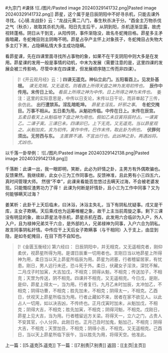 #九宗门 #课体 
![[./图片/Pasted image 20240329141732.png|Pasted image 20240329141732.png]]
昴星，这个属于是日辰阴阳中不好寻杀机，只能去课外寻找。《心镜.龙战卦》云：“龙战元黄二八门，春生秋杀决于分。"酉金主万物杀伐之气（秋杀），故取其杀机为用。阳日先支后干，从阴到阳，杀机逐渐显露，故虎视转蓬格。阴日从干到支，从阳传阴，事件渐隐没，故名冬蛇掩目格。昴星多主矛盾暗藏，冬蛇掩目则主阴晦不明。昴星占孕产主怀上对象孩子，冬蛇掩目占失物大多主灯下黑，占隐瞒私情大多主成功隐瞒。

看昴星课，先在四课里面寻找所占事物的象，如果不在干支阴阳中则大多是在发用。昴星课的发用一般是事情的动机，中末为发展（需要注意的是，这里四课的发展会被三传影响，尽管中末在四课里，但发展顺序随三传而非四课）。

> [!《开云观月经》云：]
> **四课无遥克。神仙立此门。五阳看酉上。见发卦基根。** 
> _课无克贼。又无遥克。则看酉上所得天盘之神为发用初传也。_ 
> **辰作中传用。末传日上论。**
> _看辰上所得之神为中传。日上所得之神为末传也。_ 
> 姜注：这里的实际意思是，中传以日支论，末传以日干论，而非单起了三传，余仿此。
> **出行遭禁系。淫乱暗乾坤。** 
> _昴星主淫乱。奸邪之事_。 
> **冬蛇交掩目。万事不相从。五日柔为用。从魁初传临。中传在日上。末传在辰宫。**
> _五柔日看天上从魁临地下盘之神为用也。假如乙未日寅将辰时占。一课寅乙。二课子寅。三课巳未。四课卯巳。上下无克。又无遥克。当以昴星观之。从魁加亥。亥为初传。寅作中传。巳作末传。取此卦为例也。_ 
> **伏罪何须出。无劳西与东。** 
> _主匿罪不通。不宜出行也。此凶神之卦。再遇凶将。尤凶也。_

以千落一卦举例：
![[./图片/Pasted image 20240329142138.png|Pasted image 20240329142138.png]]

千落断：此课一出，我一眼即明，笑断，此必为奸情之卦，主男方有外偶欺骗也。反馈果然。我继续断，此女小三为工作同事也。反馈神准，且此男有小三四五六，真时间管理大师。
然很“不幸”，此课来看能否忽悠过去瞒天过海，不会被老婆发现。只能慨叹渣男功力了得！
此课为何断是奸情卦，且小三为工作中同事？又为何能够瞒天过海？

姜某析：此卦干上天后临未，曰沐浴，沐浴主失礼，当下有阴私忧疑事。戌又是干库，主女子欺瞒。天后乘戌也为运筹帷幄之象，故干上主当前周旋之事。剩下三课没有明显的象，故以昴星法寻杀机，昴星杀机在酉，此发用六合临卯为入户，外人入户，且为禄神兄弟爻干六合，是外部的人，兄弟禄神为同事，入户六合为阴私。故言同事阴私奸情。中传应干上天后女子欺瞒事（与干相同）入于支上，由显到隐，是如冬蛇掩目，在目下而不自知也。

> [!《金匮玉衡经》]
> 第六经曰：
> 日辰阴阳中，并无相克，又无遥相克者，刚仰柔伏，视昴星所得为用。是谓日辰重一切用者也。言刚日当以地昴星上所得神为用，柔日当以天上昴星所临辰为用。昴星为闭塞，行者稽留居家，有忧患。刚日，男人远行未还，恐斗死于外。柔日，伏藏女子淫泆，深忧不解。二月戊子时加寅，大吉加戊，不相克；阴得从魁，不相克；传送加子，不相克；天罡为传送，阴不相克。四课并不相克，又无遥相克。今日戊，是刚，是仰，昴星上得太一，当为用。行者复行。九月乙未时加辰，太冲加乙，不相克；阴得功曹，不相克；胜先加未，不相克；阴得太一，不相克。乙酉日，伏视天上昴星所临当为用。行者止藏如不来，居者在家不欲见人。以此占人一切用，如以决吉凶，不传终也。正月戊寅时加未，从魁加戊，不相克；阴得大吉，不相克；胜先加寅，不相克；阴得河魁，不相克。戊刚日，昴星上见大吉，当为用。行者稽留远方关梁。将得天一，立六之门，占贵人不安其官，小人分异。此刚日也。正月己丑时加鬼，魁加己，不相克；阴得大吉，不相克；天罡加丑，不相克；阴得小吉，不相克。又无遥相克。己酉日，当以天上昴星所临下辰午，当以胜先为用，将得天空。他准此。

上一篇：[[5.遥克|5.遥克]]
下一篇：[[7.别责|7.别责]]
返回：[[主页|主页]]
